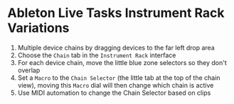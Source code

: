 # Ableton Live Tasks Instrument Rack Variations

1. Multiple device chains by dragging devices to the far left drop area
2. Choose the `Chain` tab in the `Instrument Rack` interface
3. For each device chain, move the little blue zone selectors so they don't overlap
4. Set a `Macro` to the `Chain Selector` (the little tab at the top of the chain view), moving this `Macro` dial will then change which chain is active
5. Use MIDI automation to change the Chain Selector based on clips
